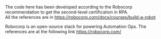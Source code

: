 The code here has been developed according to the Robocorp recommendation to get the second-level certification in RPA.   
All the references are in https://robocorp.com/docs/courses/build-a-robot

Robocorp is an open-source stack for powering Automation Ops.
The references are at the following link https://robocorp.com/
